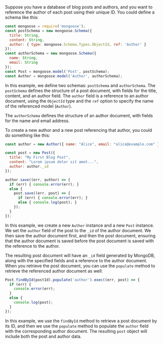 Suppose you have a database of blog posts and authors, and you want to reference the author of each post using their unique ID. You could define a schema like this:

```js
const mongoose = require('mongoose'); 
const postSchema = new mongoose.Schema({ 
  title: String, 
  content: String, 
  author: { type: mongoose.Schema.Types.ObjectId, ref: 'Author' } 
}); 
const authorSchema = new mongoose.Schema({ 
  name: String, 
  email: String 
}); 
const Post = mongoose.model('Post', postSchema); 
const Author = mongoose.model('Author', authorSchema);

```
In this example, we define two schemas: `postSchema` and `authorSchema`. The `postSchema` defines the structure of a post document, with fields for the title, content, and an author field. The `author` field is a reference to an author document, using the `ObjectId` type and the `ref` option to specify the name of the referenced model (`Author`).

The `authorSchema` defines the structure of an author document, with fields for the name and email address.

To create a new author and a new post referencing that author, you could do something like this:

```js
const author = new Author({ name: "Alice", email: "alice@example.com" });

const post = new Post({
  title: "My First Blog Post",
  content: "Lorem ipsum dolor sit amet...",
  author: author._id
});

author.save((err, author) => {
  if (err) { console.error(err); }
  else {
    post.save((err, post) => {
      if (err) { console.error(err); }
      else { console.log(post); }
    });
  }
});
```

In this example, we create a new `Author` instance and a new `Post` instance. We set the `author` field of the post to the `_id` of the author document. We then save the author document first, and then the post document, ensuring that the author document is saved before the post document is saved with the reference to the author.

The resulting post document will have an `_id` field generated by MongoDB, along with the specified fields and a reference to the author document. When you retrieve the post document, you can use the `populate` method to retrieve the referenced author document as well:

```js
Post.findById(postId).populate('author').exec((err, post) => {
  if (err) {
    console.error(err);
  }
  else {
    console.log(post);
  }
});
```

In this example, we use the `findById` method to retrieve a post document by its ID, and then we use the `populate` method to populate the `author` field with the corresponding author document. The resulting `post` object will include both the post and author data.